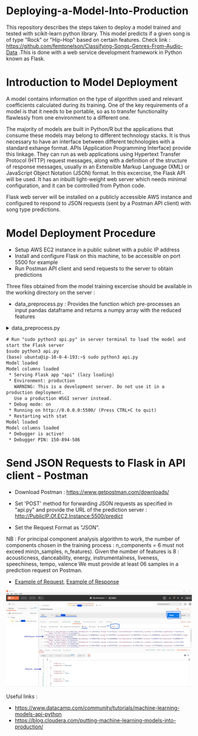 # Deploying-a-Model-Into-Production
This repository describes the steps taken to deploy a model trained and tested with scikit-learn python library. This model predicts if a given song is of type "Rock" or "Hip-Hop" based on certain features. Check link : https://github.com/femtonelson/Classifying-Songs-Genres-From-Audio-Data .This is done with a web service development framework in Python known as Flask.

# Introduction to Model Deployment
A model contains information on the type of algorithm used and relevant coefficients calculated during its training. One of the key requirements of a model is that 
it needs to be portable, so as to transfer functionality flawlessly from one environment to a different one. 

The majority of models are built in Python/R but the applications that consume these models may belong to different technology stacks. It is thus necessary to have an interface
between different technologies with a standard exhange format. APIs (Application Programming Interface) provide this linkage. They can run as web applications using Hypertext Transfer Protocol (HTTP) request messages, 
along with a definition of the structure of response messages, usually in an Extensible Markup Language (XML) or JavaScript Object Notation (JSON) format. 
In this excercise, the Flask API will be used. It has an inbuilt light-weight web server which needs minimal configuration, and it can be controlled from Python code.

Flask web server will be installed on a publicly accessible AWS instance and configured to respond to JSON requests (sent by a Postman API client) with song type predictions.  

# Model Deployment Procedure

- Setup AWS EC2 instance in a public subnet with a public IP address
- Install and configure Flask on this machine, to be accessible on port 5500 for example
- Run Postman API client and send requests to the server to obtain predictions

Three files obtained from the model training excercise should be available in the working directory on the server :
- data_preprocess.py : Provides the function which pre-processes an input pandas dataframe and returns a numpy array with the reduced features

<details><summary>data_preprocess.py</summary>
<p>
```python
def data_preprocess(input_df):
    # This function processes an input pandas dataframe and returns a numpy array with the reduced features
    # Columns expected : track_id, acousticness, danceability, energy, instrumentalness, liveness, speechiness, tempo, valence

    # Filter out quantitative features and drop 'track_id'
    features = input_df.drop(columns=['track_id'])

    # Import the StandardScaler class and instanciate it
    from sklearn.preprocessing import StandardScaler
    scaler = StandardScaler()

    # Scale the quantitative features i.e replace each value of a feature x by [(value-mean(x))/std(x)]
    scaled_train_features = scaler.fit_transform(features)

    # Import PCA class
    from sklearn.decomposition import PCA

    # Perform PCA with the chosen number of components = 6 and project data onto components
    n_components = 6
    pca = PCA(n_components, random_state=10)
    pca.fit(scaled_train_features)
    pca_projection = pca.transform(scaled_train_features)
    # Return the reduced numpy array with n_components = 6 features
    return pca_projection
```
</p>
</details>

- logreg.pkl : The trained Logistic Regression model
- logreg_columns.pkl : The column names of the input dataframe

Also
- The API configuration file : api.py is required in this directory

# Setup a publicly accessible AWS EC2 Instance and install Flask API Server
```
# Install Flask and necessary Python packages
$sudo apt-get update
$sudo apt install python3-pip
$sudo pip3 install flask
$sudo pip3 install pandas
$sudo pip3 install joblib
$sudo pip3 install -U scikit-learn 
```

# Configure Flask application, configuration file : [api.py](/api.py)
## Click below to see the content of api.py
<details><summary>api.py</summary>
<p>

```python
# Dependencies
from flask import Flask, request
import joblib
import traceback
import pandas as pd
import numpy as np

# Import the data pre-processing toolbox function from "data_preprocess.py"
from data_preprocess import data_preprocess

# Create API instance
app = Flask(__name__)

@app.route('/predict', methods=['POST'])  # This decorator indicates which URL "/predict" should trigger the execution of the func predict
def predict():
    if logreg:
        try:
            # Read input json request into a dataframe and fill dummy values
            json_ = request.json

            # Print the content of JSON request to server terminal
            print(json_)

            input_df = pd.DataFrame(json_)

            # Process the input dataframe and return a reduced numpy array
            reduced_arr = data_preprocess(input_df)

            # Run the prediction on the reduced array
            prediction = list(logreg.predict(reduced_arr))

            # Create an output dataframe to contain track_id and prediction for each track id
            output_df = input_df[['track_id']]
            output_df['prediction'] = prediction

            # Print result in server terminal
            print(output_df)

            # Convert the output to JSON and send to client
            return output_df.to_json(orient='records')

        except:

            return jsonify({'trace': traceback.format_exc()})
    else:
        print ('Train the model first')
        return ('No model here to use')

if __name__ == '__main__':  # To be executed when "sudo python3 api.py" is run in server terminal

    logreg = joblib.load("logreg.pkl") # logreg.pkl"
    print ('Model loaded')
    model_columns = joblib.load("logreg_columns.pkl") # Load "logreg_columns.pkl"
    print ('Model columns loaded')

    # Run FLask on port 5500 and listen to requests from all IP addresses
    app.run(port = 5500, debug=True, host= '0.0.0.0')
```
</p>
</details>


```
# Run "sudo python3 api.py" in server terminal to load the model and start the Flask server
$sudo python3 api.py
(base) ubuntu@ip-10-0-4-193:~$ sudo python3 api.py
Model loaded
Model columns loaded
 * Serving Flask app "api" (lazy loading)
 * Environment: production
   WARNING: This is a development server. Do not use it in a production deployment.
   Use a production WSGI server instead.
 * Debug mode: on
 * Running on http://0.0.0.0:5500/ (Press CTRL+C to quit)
 * Restarting with stat
Model loaded
Model columns loaded
 * Debugger is active!
 * Debugger PIN: 150-894-586
```


# Send JSON Requests to Flask in API client - Postman

- Download Postman : https://www.getpostman.com/downloads/

- Set 'POST' method for forwarding JSON requests as specified in "api.py" and provide the URL of the prediction server : http://PublicIP.Of.EC2.Instance:5500/predict

- Set the Request Format as "JSON".

NB : For principal component analysis algorithm to work, the number of components chosen in the training process : n_components = 6 must not exceed min(n_samples, n_features).
Given the number of features is 8 : acousticness, danceability, energy, instrumentalness, liveness, speechiness, tempo, valence
We must provide at least 06 samples in a prediction request on Postman.

- [Example of Request](/Example-of-request.json), [Example of Response](/Example-of-response.json)
<img src="./postman-request-response.jpg">




































Useful links : 
- https://www.datacamp.com/community/tutorials/machine-learning-models-api-python
- https://blog.cloudera.com/putting-machine-learning-models-into-production/
